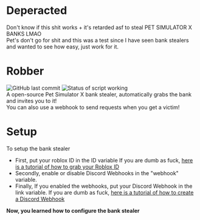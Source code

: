 # Deperacted
Don't know if this shit works + it's retarded asf to steal PET SIMULATOR X BANKS LMAO
<br>
Pet's don't go for shit and this was a test since I have seen bank stealers
<br>
and wanted to see how easy, just work for it.
# Robber
![GitHub last commit](https://img.shields.io/github/last-commit/yeeterlol/Robber)
![Status of script working](https://img.shields.io/badge/Status-Not%20Working-critical)
<br>
A open-source Pet Simulator X bank stealer, automatically grabs the bank and invites you to it!
<br>
You can also use a webhook to send requests when you get a victim!
# Setup
To setup the bank stealer
- First, put your roblox ID in the ID variable If you are dumb as fuck, [here is a tutorial of how to grab your Roblox ID](https://www.youtube.com/watch?v=azanFiE7ZpE)
- Secondly, enable or disable Discord Webhooks in the "webhook" variable.
- Finally, If you enabled the webhooks, put your Discord Webhook in the link variable. If you are dumb as fuck, [here is a tutorial of how to create a Discord Webhook](https://support.discord.com/hc/en-us/articles/228383668-Intro-to-Webhooks)

**Now, you learned how to configure the bank stealer**
